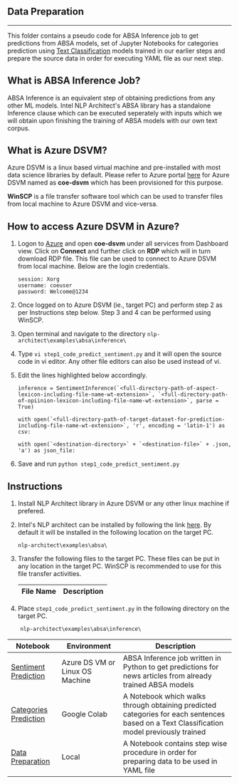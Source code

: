## Data Preparation
----

This folder contains a pseudo code for ABSA Inference job to get predictions from ABSA models, set of Jupyter Notebooks for categories prediction using [Text Classification](src/absa_sentence_classifier) models trained in our earlier steps and prepare the source data in order for executing YAML file as our next step. 

## What is ABSA Inference Job?

ABSA Inference is an equivalent step of obtaining predictions from any other ML models. Intel NLP Architect's ABSA library has a standalone Inference clause which can be executed seperately with inputs which we will obtain upon finishing the training of ABSA models with our own text corpus. 

## What is Azure DSVM?

Azure DSVM is a linux based virtual machine and pre-installed with most data science libraries by default. Please refer to Azure portal [here](portal.azure.com) for Azure DSVM named as **coe-dsvm** which has been provisioned for this purpose.

**WinSCP** is a file transfer software tool which can be used to transfer files from local machine to Azure DSVM and vice-versa.

## How to access Azure DSVM in Azure?

1. Logon to [Azure](portal.azure.com) and open **coe-dsvm** under all services from Dashboard view. Click on **Connect** and further click on **RDP** which will in turn download RDP file. This file can be used to connect to Azure DSVM from local machine. Below are the login credentials. 

    ```
    session: Xorg
    username: coeuser
    password: Welcome@1234
    ```
2. Once logged on to Azure DSVM (ie., target PC) and perform step 2 as per Instructions step below. Step 3 and 4 can be performed using WinSCP. 
3. Open terminal and navigate to the directory ``nlp-architect\examples\absa\inference\``
4. Type ``vi step1_code_predict_sentiment.py`` and it will open the source code in vi editor. Any other file editors can also be used instead of vi. 
5. Edit the lines highlighted below accordingly. 
    ```
    inference = SentimentInference(`<full-directory-path-of-aspect-lexicon-including-file-name-wt-extension>`, `<full-directory-path-of-opiinion-lexicon-including-file-name-wt-extension>`, parse = True)
    ```
    ```
    with open(`<full-directory-path-of-target-dataset-for-prediction-including-file-name-wt-extension>`, 'r', encoding = 'latin-1') as csv:
    ```
    ```
    with open(`<destination-directory>` + `<destination-file>` + .json, 'a') as json_file:
    ```
6. Save and run `python step1_code_predict_sentiment.py`

## Instructions

1. Install NLP Architect library in Azure DSVM or any other linux machine if prefered. 
2. Intel's NLP architect can be installed by following the link [here](https://intellabs.github.io/nlp-architect/installation.html). By default it will be installed in the following location on the target PC.
    ```
    nlp-architect\examples\absa\
    ```
3. Transfer the following files to the target PC. These files can be put in any location in the target PC. WinSCP is recommended to use for this file transfer activities.

    |File Name|Description|
    |---|---|

4. Place ``step1_code_predict_sentiment.py`` in the following directory on the target PC. 
```
    nlp-architect\examples\absa\inference\
```

|Notebook|Environment|Description|
|---|---|---|
|[Sentiment Prediction](step1_code_predict_sentiment.py)|Azure DS VM or Linux OS Machine|ABSA Inference job written in Python to get predictions for news articles from already trained ABSA models |
|[Categories Prediction](step2_code_predict_categories.ipynb)|Google Colab|A Notebook which walks through obtaining predicted categories for each sentences based on a Text Classification model previously trained|
|[Data Preparation](step3_code_prepare_data_reports.ipynb)|Local|A Notebook contains step wise procedure in order for preparing data to be used in YAML file|
